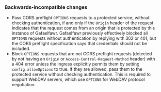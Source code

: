 ### Backwards-incompatible changes

- Pass CORS preflight `OPTIONS` requests to a protected service, without checking authentication, if and only if the `Origin` header of the request indicates that the request comes from an origin that is protected by this instance of Gafaelfawr. Gafaelfawr previously effectively blocked all `OPTIONS` requests without authentication by replying with 302 or 401, but the CORS preflight specification says that credentials should not be included.
- Block `OPTIONS` requests that are not CORS preflight requests (detected by not having an `Origin` or `Access-Control-Request-Method` header) with a 404 error unless the ingress explicitly permits them by setting `config.allowOptions` to true. If they are allowed, pass them to the protected service without checking authentication. This is required to support WebDAV servers, which use `OPTIONS` for WebDAV protocol negotiation.
